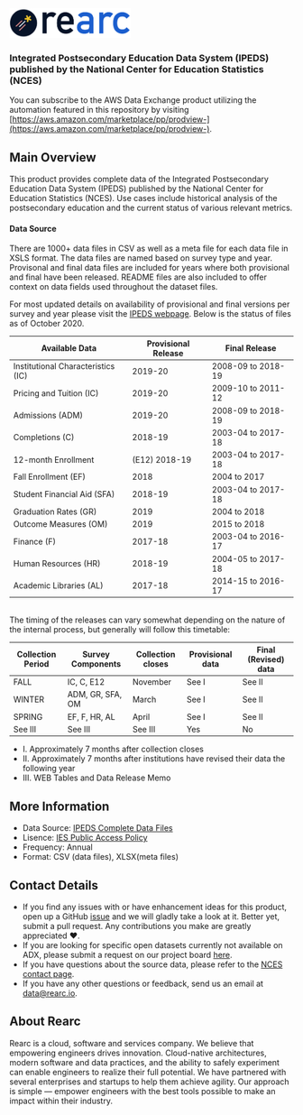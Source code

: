 <a href="https://www.rearc.io/data/">
    <img src="./rearc_logo_rgb.png" alt="Rearc Logo" title="Rearc Logo" height="52" />
</a>

### Integrated Postsecondary Education Data System (IPEDS) published by the National Center for Education Statistics (NCES)

You can subscribe to the AWS Data Exchange product utilizing the automation featured in this repository by visiting [https://aws.amazon.com/marketplace/pp/prodview-](https://aws.amazon.com/marketplace/pp/prodview-).

## Main Overview
This product provides complete data of the Integrated Postsecondary Education Data System (IPEDS) published by the National Center for Education Statistics (NCES). Use cases include historical analysis of the postsecondary education and the current status of various relevant metrics.

#### Data Source
There are 1000+ data files in CSV as well as a meta file for each data file in XSLS format. The data files are named based on survey type and year. Provisonal and final data files are included for years where both provisional and final have been released. README files are also included to offer context on data fields used throughout the dataset files. 

For most updated details on availability of provisional and final versions per survey and year please visit the [IPEDS webpage](https://nces.ed.gov/ipeds/datacenter/DataFiles.aspx?goToReportId=7). Below is the status of files as of October 2020. 

Available Data | Provisional Release 	| Final Release 
--- | --- | --- |
Institutional Characteristics (IC) |	2019-20	 | 2008-09 to 2018-19 
Pricing and Tuition (IC) |	2019-20	| 2009-10 to 2011-12
Admissions (ADM) |	2019-20	| 2008-09 to 2018-19
Completions (C) |	2018-19	| 2003-04 to 2017-18
12-month Enrollment | (E12)	2018-19	| 2003-04 to 2017-18
Fall Enrollment (EF) |	2018	| 2004 to 2017
Student Financial Aid (SFA) |	2018-19	| 2003-04 to 2017-18
Graduation Rates (GR) |	2019 |	2004 to 2018
Outcome Measures (OM) |	2019	| 2015 to 2018
Finance (F) |	2017-18	| 2003-04 to 2016-17
Human Resources (HR) |	2018-19	| 2004-05 to 2017-18
Academic Libraries (AL) |	2017-18	| 2014-15 to 2016-17
 
<br />
The timing of the releases can vary somewhat depending on the nature of the internal process, but generally will follow this timetable: 
<br />

Collection Period	| Survey Components	| Collection closes	| Provisional data	| Final (Revised) data
--- | --- | --- | --- | ---
FALL |	IC, C, E12 |	November | See I	| See II
WINTER |	ADM, GR, SFA, OM |	March | See I	| See II
SPRING |	EF, F, HR, AL	| April | See I	| See II
See III | See III | See III |	Yes |	No


- I. Approximately 7 months after collection closes	
- II. Approximately 7 months after institutions have revised their data the following year
- III. WEB Tables and Data Release Memo

## More Information
- Data Source: [IPEDS Complete Data Files](https://nces.ed.gov/ipeds/datacenter/DataFiles.aspx)
- Lisence: [IES Public Access Policy](https://ies.ed.gov/funding/researchaccess.asp)
- Frequency: Annual
- Format: CSV (data files), XLSX(meta files)

## Contact Details
- If you find any issues with or have enhancement ideas for this product, open up a GitHub [issue](https://github.com/rearc-data/ipeds-integrated-postsecondary-education-data-system-datasets/issues) and we will gladly take a look at it. Better yet, submit a pull request. Any contributions you make are greatly appreciated :heart:.
- If you are looking for specific open datasets currently not available on ADX, please submit a request on our project board [here](https://github.com/orgs/rearc-data/projects/1).
- If you have questions about the source data, please refer to the [NCES contact page](https://nces.ed.gov/help/webmail/).
- If you have any other questions or feedback, send us an email at data@rearc.io.

## About Rearc
Rearc is a cloud, software and services company. We believe that empowering engineers drives innovation. Cloud-native architectures, modern software and data practices, and the ability to safely experiment can enable engineers to realize their full potential. We have partnered with several enterprises and startups to help them achieve agility. Our approach is simple — empower engineers with the best tools possible to make an impact within their industry.